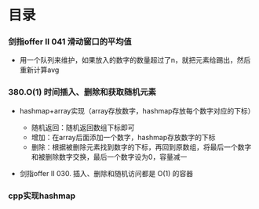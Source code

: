 # 目录

### 剑指offer II 041 滑动窗口的平均值

- 用一个队列来维护，如果放入的数字的数量超过了n，就把元素给踢出，然后重新计算avg







### 380.O(1) 时间插入、删除和获取随机元素

- hashmap+array实现（array存放数字，hashmap存放每个数字对应的下标）
  - 随机返回：随机返回数组下标即可
  - 增加：在array后面添加一个数字，hashmap存放数字的下标
  - 删除：根据被删除元素找到数字的下标，再回到原数组，将最后一个数字和被删除数字交换，最后一个数字设为0，容量减一

- 剑指offer II 030. 插入、删除和随机访问都是 O(1) 的容器



### cpp实现hashmap